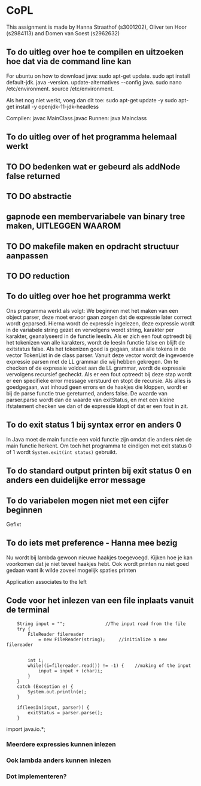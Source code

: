 # CoPL

This assignment is made by Hanna Straathof (s3001202), Oliver ten Hoor (s2984113) and Domen van Soest (s2962632)

## To do uitleg over hoe te compilen en uitzoeken hoe dat via de command line kan

For ubuntu on how to download java:
sudo apt-get update.
sudo apt install default-jdk.
java -version.
update-alternatives --config java.
sudo nano /etc/environment.
source /etc/environment.

Als het nog niet werkt, voeg dan dit toe:
sudo apt-get update -y
sudo apt-get install -y openjdk-11-jdk-headless


Compilen: javac MainClass.javac
Runnen: java Mainclass


## To do uitleg over of het programma helemaal werkt

## TO DO bedenken wat er gebeurd als addNode false returned

## TO DO abstractie

## gapnode een membervariabele van binary tree maken, UITLEGGEN WAAROM

## TO DO makefile maken en opdracht structuur aanpassen

## TO DO reduction



## To do uitleg over hoe het programma werkt
Ons programma werkt als volgt:
We beginnen met het maken van een object parser, deze moet ervoor gaan zorgen dat de expressie later correct wordt geparsed. Hierna wordt de expressie ingelezen, deze expressie wordt in de variabele string gezet en vervolgens wordt string, karakter per karakter, geanalyseerd in de functie leesIn. Als er zich een fout optreedt bij het tokenizen van alle karakters, wordt de leesIn functie false en blijft de exitstatus false. Als het tokenizen goed is gegaan, staan alle tokens in de vector TokenList in de class parser. Vanuit deze vector wordt de ingevoerde expressie parsen met de LL grammar die wij hebben gekregen. Om te checken of de expressie voldoet aan de LL grammar, wordt de expressie vervolgens recursief gecheckt. Als er een fout optreedt bij deze stap wordt er een specifieke error message verstuurd en stopt de recursie. Als alles is goedgegaan, wat inhoud geen errors en de haakjes die kloppen, wordt er bij de parse functie true gereturned, anders false. De waarde van parser.parse wordt dan de waarde van exitStatus, en met een kleine ifstatement checken we dan of de expressie klopt of dat er een fout in zit.

## To do exit status 1 bij syntax error en anders 0
In Java moet de main functie een void functie zijn omdat die anders niet de main functie herkent. Om toch het programma te eindigen met exit status 0 of 1 wordt `System.exit(int status)` gebruikt.

## To do standard output printen bij exit status 0 en anders een duidelijke error message

## To do variabelen mogen niet met een cijfer beginnen
Gefixt

## To do iets met preference - Hanna mee bezig
Nu wordt bij lambda gewoon nieuwe haakjes toegevoegd. Kijken hoe je kan voorkomen dat je niet teveel haakjes hebt. Ook wordt printen nu niet goed gedaan want ik wilde zoveel mogelijk spaties printen

Application associates to the left

## Code voor het inlezen van een file inplaats vanuit de terminal

        String input = "";               //The input read from the file        
        try {
            FileReader filereader 
                = new FileReader(string);     //initialize a new filereader


            int i;
            while((i=filereader.read()) != -1) {    //making of the input
                input = input + (char)i;
            }
        }
        catch (Exception e) {
            System.out.println(e);
        }

        if(leesIn(input, parser)) {
            exitStatus = parser.parse();
        }


import java.io.*;

### Meerdere expressies kunnen inlezen

### Ook lambda anders kunnen inlezen

### Dot implementeren?